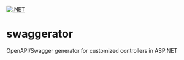 [![.NET](https://github.com/DmitrichevNick/swaggerator/actions/workflows/dotnet.yml/badge.svg)](https://github.com/DmitrichevNick/swaggerator/actions/workflows/dotnet.yml)

# swaggerator
OpenAPI/Swagger generator for customized controllers in ASP.NET
